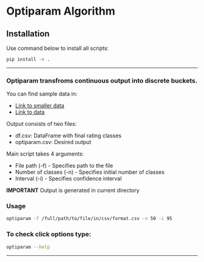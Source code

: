 # Optiparam Algorithm

## Installation

Use command below to install all scripts:

```bash
pip install -e .
```
----

### Optiparam transfroms continuous output into discrete buckets. 

You can find sample data in:
* [Link to smaller data](optiparam/optiparam/data/pd_model_smaller.csv)
* [Link to data](optiparam/optiparam/data/pd_model.csv)

Output consists of two files: 
- df.csv: DataFrame with final rating classes
- optiparam.csv: Desired output 

Main script takes 4 arguments:
- File path (-f) - Specifies path to the file
- Number of classes (-n) - Specifies initial number of classes
- Interval (-i) - Specifies confidence interval

**IMPORTANT** 
Output is generated in current directory

### Usage

```bash
optiparam -f /full/path/to/file/in/csv/format.csv -n 50 -i 95
```

### To check click options type:

```bash
optiparam --help
```

------------------------------------------------------------------------------
